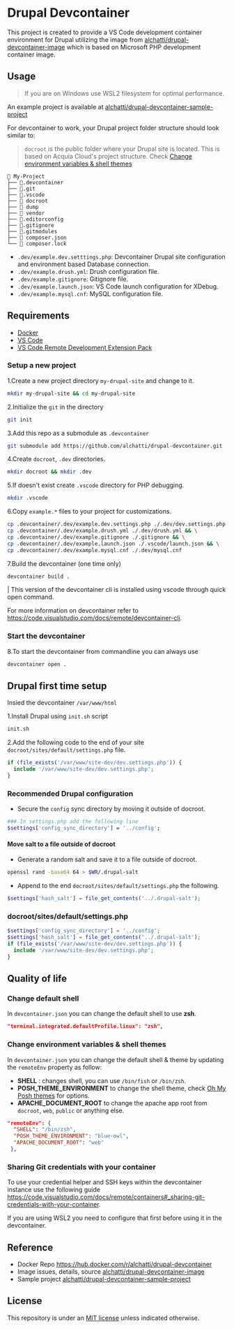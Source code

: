 # Drupal Devcontainer

This project is created to provide a VS Code development container environment for Drupal utilizing the image from [alchatti/drupal-devcontainer-image](https://github.com/alchatti/drupal-devcontainer-image) which is based on Microsoft PHP development container image.

## Usage

> If you are on Windows use WSL2 filesystem for optimal performance.

An example project is available at [alchatti/drupal-devcontainer-sample-project](https://github.com/alchatti/drupal-devcontainer-sample-project)

For devcontainer to work, your Drupal project folder structure should look similar to:

> `docroot` is the public folder where your Drupal site is located. This is based on Acquia Cloud's project structure. Check [Change environment variables & shell themes](#change-environment-variables--shell-themes-env-variables)

```text
📂 My-Project
├── 📂.devcontainer
├── 📂.git
├── 📂.vscode
├── 📂 docroot
├── 📂 dump
├── 📂 vendor
├── 📄.editorconfig
├── 📄.gitignore
├── 📄.gitmodules
├── 📄 composer.json
└── 📄 composer.lock
```

- `.dev/example.dev.setttings.php`: Devcontainer Drupal site configuration and environment based Database connection.
- `.dev/example.drush.yml`: Drush configuration file.
- `.dev/example.gitignore`: Gitignore file.
- `.dev/example.launch.json`: VS Code launch configuration for XDebug.
- `.dev/example.mysql.cnf`: MySQL configuration file.

## Requirements

- [Docker](https://www.docker.com/products/docker-desktop)
- [VS Code](https://code.visualstudio.com/)
- [VS Code Remote Development Extension Pack](https://marketplace.visualstudio.com/items?itemName=ms-vscode-remote.vscode-remote-extensionpack)

### Setup a new project

1.Create a new project directory `my-drupal-site` and change to it.

```bash
mkdir my-drupal-site && cd my-drupal-site
```

2.Initialize the `git` in the directory

```bash
git init
```

3.Add this repo as a submodule as `.devcontainer`

```bash
git submodule add https://github.com/alchatti/drupal-devcontainer.git .devcontainer
```

4.Create `docroot`, `.dev` directories.

```bash
mkdir docroot && mkdir .dev
```

5.If doesn't exist create `.vscode` directory for PHP debugging.

```bash
mkdir .vscode
```

6.Copy `example.*` files to your project for customizations.

```bash
cp .devcontainer/.dev/example.dev.settings.php ./.dev/dev.settings.php && \
cp .devcontainer/.dev/example.drush.yml ./.dev/drush.yml && \
cp .devcontainer/.dev/example.gitignore ./.gitignore && \
cp .devcontainer/.dev/example.launch.json ./.vscode/launch.json && \
cp .devcontainer/.dev/example.mysql.cnf ./.dev/mysql.cnf
```

7.Build the devcontainer (one time only)

```bash
devcontainer build .
```

| This version of the devcontainer cli is installed using vscode through quick open command.

For more information on devcontainer refer to <https://code.visualstudio.com/docs/remote/devcontainer-cli>.

### Start the devcontainer

8.To start the devcontainer from commandline you can always use

```bash
devcontainer open .
```

## Drupal first time setup

Insied the devcontainer `/var/www/html`

1.Install Drupal using `init.sh` script

```bash
init.sh
```

2.Add the following code to the end of your site `docroot/sites/default/settings.php` file.

```php
if (file_exists('/var/www/site-dev/dev.settings.php')) {
  include '/var/www/site-dev/dev.settings.php';
}
```

### Recommended Drupal configuration

- Secure the `config` sync directory by moving it outside of docroot.

```bash
### In settings.php add the following line
$settings['config_sync_directory'] = '../config';
```

#### Move salt to a file outside of docroot

- Generate a random salt and save it to a file outside of docroot.

```bash
openssl rand -base64 64 > $WR/.drupal-salt
```

- Append to the end `docroot/sites/default/settings.php` the following.

```php
$settings['hash_salt'] = file_get_contents('../.drupal-salt');
```

### docroot/sites/default/settings.php

```php
$settings['config_sync_directory'] = '../config';
$settings['hash_salt'] = file_get_contents('../.drupal-salt');
if (file_exists('/var/www/site-dev/dev.settings.php')) {
  include '/var/www/site-dev/dev.settings.php';
}
```

## Quality of life

### Change default shell

In `devcontainer.json` you can change the default shell to use **zsh**.

```json
"terminal.integrated.defaultProfile.linux": "zsh",
```

### Change environment variables & shell themes

In `devcontainer.json` you can change the default shell & theme by updating the `remoteEnv` property as follow:

- **SHELL** : changes shell, you can use `/bin/fish` or `/bin/zsh`.
- **POSH_THEME_ENVIRONMENT** to change the shell theme, check [Oh My Posh themes](https://ohmyposh.dev/docs/themes) for options.
- **APACHE_DOCUMENT_ROOT** to change the apache app root from `docroot`, `web`, `public` or anything else.

```json
"remoteEnv": {
  "SHELL": "/bin/zsh",
  "POSH_THEME_ENVIRONMENT": "blue-owl",
  "APACHE_DOCUMENT_ROOT": "web"
 },
```

### Sharing Git credentials with your container

To use your credential helper and SSH keys within the devcontainer instance use the following guide <https://code.visualstudio.com/docs/remote/containers#_sharing-git-credentials-with-your-container>.

If you are using WSL2 you need to configure that first before using it in the devcontainer.

## Reference

- Docker Repo https://hub.docker.com/r/alchatti/drupal-devcontainer
- Image issues, details, source [alchatti/drupal-devcontainer-image](https://github.com/alchatti/drupal-devcontainer-image)
- Sample project [alchatti/drupal-devcontainer-sample-project](https://github.com/alchatti/drupal-devcontainer-sample-project)

## License

This repository is under an [MIT license](https://github.com/alchatti/devcontainer-drupal/blob/main/LICENSE) unless indicated otherwise.
